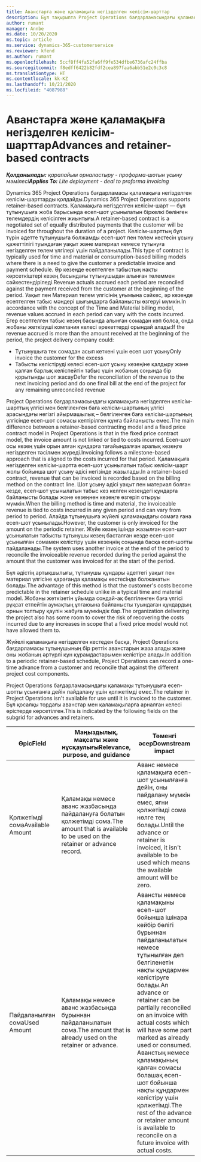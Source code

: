 ```yaml
---
title: Аванстарға және қаламақыға негізделген келісім-шарттар
description: Бұл тақырыпта Project Operations бағдарламасындағы қаламақыға негізделген келісім-шарттың келісілген үлгілері мен аванстар туралы ақпарат берілген.
author: rumant
manager: Annbe
ms.date: 10/20/2020
ms.topic: article
ms.service: dynamics-365-customerservice
ms.reviewer: kfend
ms.author: rumant
ms.openlocfilehash: 5ccf8ff4fa52fa6ff9fe534dfbe6736afc24ffba
ms.sourcegitcommit: f8edff6422b82fdf2cea897faa6abb51e2c0c3c8
ms.translationtype: HT
ms.contentlocale: kk-KZ
ms.lasthandoff: 10/21/2020
ms.locfileid: "4087988"
---
```

# <a name="advances-and-retainer-based-contracts"></a><span data-ttu-id="c1f04-103">Аванстарға және қаламақыға негізделген келісім-шарттар</span><span class="sxs-lookup"><span data-stu-id="c1f04-103">Advances and retainer-based contracts</span></span> 


<span data-ttu-id="c1f04-104">_**Қолданылады:** қарапайым орналастыру - проформа-шотын ұсыну мәмілесі_</span><span class="sxs-lookup"><span data-stu-id="c1f04-104">_**Applies To:** Lite deployment - deal to proforma invoicing_</span></span>

<span data-ttu-id="c1f04-105">Dynamics 365 Project Operations бағдарламасы қаламақыға негізделген келісім-шарттарды қолдайды.</span><span class="sxs-lookup"><span data-stu-id="c1f04-105">Dynamics 365 Project Operations supports retainer-based contracts.</span></span> <span data-ttu-id="c1f04-106">Қаламақыға негізделген келісім-шарт — бұл тұтынушыға жоба барысында есеп-шот ұсынылатын біркелкі бөлінген төлемдердің келісілген жиынтығы.</span><span class="sxs-lookup"><span data-stu-id="c1f04-106">A retainer-based contract is a negotiated set of equally distributed payments that the customer will be invoiced for throughout the duration of a project.</span></span> <span data-ttu-id="c1f04-107">Келісім-шарттың бұл түрін әдетте тұтынушыға болжамды есеп-шот пен төлем кестесін ұсыну қажеттілігі туындаған уақыт және материал немесе тұтынуға негізделген төлем үлгілері үшін пайдаланылады.</span><span class="sxs-lookup"><span data-stu-id="c1f04-107">This type of contract is typically used for time and material or consumption-based billing models where there is a need to give the customer a predictable invoice and payment schedule.</span></span> <span data-ttu-id="c1f04-108">Әр кезеңде есептелген табыстың нақты көрсеткіштері кезең басындағы тұтынушыдан алынған төлеммен сәйкестендіріледі.</span><span class="sxs-lookup"><span data-stu-id="c1f04-108">Revenue actuals accrued each period are reconciled against the payment received from the customer at the beginning of the period.</span></span> <span data-ttu-id="c1f04-109">Уақыт пен Материал төлем үлгісінің ұғымына сәйкес, әр кезеңде есептелген табыс мәндері шығындарға байланысты өзгеруі мүмкін.</span><span class="sxs-lookup"><span data-stu-id="c1f04-109">In accordance with the concept of the Time and Material billing model, revenue values accrued in each period can vary with the costs incurred.</span></span> <span data-ttu-id="c1f04-110">Егер есептелген табыс кезең басында алынған сомадан көп болса, онда жобаны жеткізуші компания келесі әрекеттерді орындай алады:</span><span class="sxs-lookup"><span data-stu-id="c1f04-110">If the revenue accrued is more than the amount received at the beginning of the period, the project delivery company could:</span></span>

- <span data-ttu-id="c1f04-111">Тұтынушыға тек сомадан асып кеткені үшін есеп шот ұсыну</span><span class="sxs-lookup"><span data-stu-id="c1f04-111">Only invoice the customer for the excess</span></span> 
- <span data-ttu-id="c1f04-112">Табысты келістіруді келесі есеп-шот ұсыну кезеңіне қалдыру және қалған барлық келіспейтін табыс үшін жобаның соңында бір қорытынды шот жасау</span><span class="sxs-lookup"><span data-stu-id="c1f04-112">Defer the reconciliation of the revenue to the next invoicing period and do one final bill at the end of the project for any remaining unreconciled revenue</span></span>

<span data-ttu-id="c1f04-113">Project Operations бағдарламасындағы қаламақыға негізделген келісім-шарттың үлгісі мен белгіленген баға келісім-шартының үлгісі арасындағы негізгі айырмашылық – белгіленген баға келісім-шартының үлгісінде есеп-шот сомасы келтірілген құнға байланысты емес.</span><span class="sxs-lookup"><span data-stu-id="c1f04-113">The main difference between a retainer-based contracting model and a fixed price contract model in Project Operations is that in the fixed price contract model, the invoice amount is not linked or tied to costs incurred.</span></span> <span data-ttu-id="c1f04-114">Есеп-шот осы кезең үшін орын алған құндарға тағайындалған аралық кезеңге негізделген тәсілмен жүреді.</span><span class="sxs-lookup"><span data-stu-id="c1f04-114">Invoicing follows a milestone-based approach that is aligned to the costs incurred for that period.</span></span> <span data-ttu-id="c1f04-115">Қаламақыға негізделген келісім-шартта есеп-шот ұсынылатын табыс келісім-шарт жолы бойынша шот ұсыну әдісі негізінде жазылады.</span><span class="sxs-lookup"><span data-stu-id="c1f04-115">In a retainer-based contract, revenue that can be invoiced is recorded based on the billing method on the contract line.</span></span> <span data-ttu-id="c1f04-116">Шот ұсыну әдісі уақыт пен материал болған кезде, есеп-шот ұсынылатын табыс кез келген кезеңдегі құндарға байланысты болады және кезеңнен кезеңге өзгеріп отыруы мүмкін.</span><span class="sxs-lookup"><span data-stu-id="c1f04-116">When the billing method is time and material, the invoiceable revenue is tied to costs incurred in any given period and can vary from period to period.</span></span> <span data-ttu-id="c1f04-117">Алайда тұтынушыға жүйелі қаламақыдағы сомаға ғана есеп-шот ұсынылады.</span><span class="sxs-lookup"><span data-stu-id="c1f04-117">However, the customer is only invoiced for the amount on the periodic retainer.</span></span> <span data-ttu-id="c1f04-118">Жүйе кезең ішінде жазылған есеп-шот ұсынылатын табысты тұтынушы кезең басталған кезде есеп-шот ұсынылған сомамен келістіру үшін кезеңнің соңында басқа есеп-шотты пайдаланады.</span><span class="sxs-lookup"><span data-stu-id="c1f04-118">The system uses another invoice at the end of the period to reconcile the invoiceable revenue recorded during the period against the amount that the customer was invoiced for at the start of the period.</span></span>

<span data-ttu-id="c1f04-119">Бұл әдістің артықшылығы, тұтынушы құндары әдеттегі уақыт пен материал үлгісіне қарағанда қаламақы кестесінде болжанатын болады.</span><span class="sxs-lookup"><span data-stu-id="c1f04-119">The advantage of this method is that the customer's costs become predictable in the retainer schedule unlike in a typical time and material model.</span></span> <span data-ttu-id="c1f04-120">Жобаны жеткізетін ұйымда сондай-ақ белгіленген баға үлгісі рұқсат етпейтін аумақтың ұлғаюына байланысты туындаған құндардың орнын толтыру қаупін жабуға мүмкіндік бар.</span><span class="sxs-lookup"><span data-stu-id="c1f04-120">The organization delivering the project also has some room to cover the risk of recovering the costs incurred due to any increases in scope that a fixed price model would not have allowed them to.</span></span>

<span data-ttu-id="c1f04-121">Жүйелі қаламақыға негізделген кестеден басқа, Project Operations бағдарламасы тұтынушының бір реттік аванстарын жаза алады және оны жобаның әртүрлі құн құрамдастарымен келістіре алады.</span><span class="sxs-lookup"><span data-stu-id="c1f04-121">In addition to a periodic retainer-based schedule, Project Operations can record a one-time advance from a customer and reconcile that against the different project cost components.</span></span>

<span data-ttu-id="c1f04-122">Project Operations бағдарламасындағы қаламақы тұтынушыға есеп-шотты ұсынғанға дейін пайдалану үшін қолжетімді емес.</span><span class="sxs-lookup"><span data-stu-id="c1f04-122">The retainer in Project Operations isn't available for use until it is invoiced to the customer.</span></span> <span data-ttu-id="c1f04-123">Бұл қосалқы тордағы аванстар мен қаламақыларға арналған келесі өрістерде көрсетілген.</span><span class="sxs-lookup"><span data-stu-id="c1f04-123">This is indicated by the following fields on the subgrid for advances and retainers.</span></span>

| <span data-ttu-id="c1f04-124">Өріс</span><span class="sxs-lookup"><span data-stu-id="c1f04-124">Field</span></span> | <span data-ttu-id="c1f04-125">Маңыздылық, мақсаты және нұсқаулығы</span><span class="sxs-lookup"><span data-stu-id="c1f04-125">Relevance, purpose, and guidance</span></span> | <span data-ttu-id="c1f04-126">Төменгі әсер</span><span class="sxs-lookup"><span data-stu-id="c1f04-126">Downstream impact</span></span> |
| --- | --- | --- |
| <span data-ttu-id="c1f04-127">Қолжетімді сома</span><span class="sxs-lookup"><span data-stu-id="c1f04-127">Available Amount</span></span> | <span data-ttu-id="c1f04-128">Қаламақы немесе аванс жазбасында пайдалануға болатын қолжетімді сома.</span><span class="sxs-lookup"><span data-stu-id="c1f04-128">The amount that is available to be used on the retainer or advance record.</span></span> | <span data-ttu-id="c1f04-129">Аванс немесе қаламақыға есеп-шот ұсынылғанға дейін, оны пайдалану мүмкін емес, яғни қолжетімді сома нөлге тең болады.</span><span class="sxs-lookup"><span data-stu-id="c1f04-129">Until the advance or retainer is invoiced, it isn't available to be used which means the available amount will be zero.</span></span> |
| <span data-ttu-id="c1f04-130">Пайдаланылған сома</span><span class="sxs-lookup"><span data-stu-id="c1f04-130">Used Amount</span></span> | <span data-ttu-id="c1f04-131">Қаламақы немесе аванс жазбасында бұрыннан пайдаланылатын сома.</span><span class="sxs-lookup"><span data-stu-id="c1f04-131">The amount that is already used on the retainer or advance.</span></span> | <span data-ttu-id="c1f04-132">Авансты немесе қаламақыны есеп-шот бойынша ішінара кейбір бөлігі бұрыннан пайдаланылатын немесе тұтынылған деп белгіленетін нақты құндармен келістіруге болады.</span><span class="sxs-lookup"><span data-stu-id="c1f04-132">An advance or retainer can be partially reconciled on an invoice with actual costs which will have some part marked as already used or consumed.</span></span> <span data-ttu-id="c1f04-133">Аванстың немесе қаламақының қалған сомасы болашақ есеп-шот бойынша нақты құндармен келістіру үшін қолжетімді.</span><span class="sxs-lookup"><span data-stu-id="c1f04-133">The rest of the advance or retainer amount is available to reconcile on a future invoice with actual costs.</span></span> |

